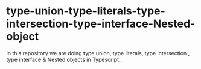 # type-union-type-literals-type-intersection-type-interface-Nested-object
In this repository we are doing type union, type literals, type intersection , type interface &amp; Nested objects in Typescript..
